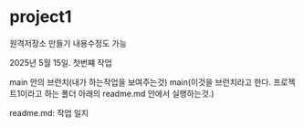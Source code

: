 # project1
원격저장소 만들기
내용수정도 가능

2025년 5월 15일. 첫번쨰 작업

main 안의 브런치(내가 하는작업을 보여주는것)
main(이것을 브런치라고 한다. 프로젝트1이라고 하는 폴더 아래의 readme.md 안에서 실행하는것.)

readme.md: 작업 일지
